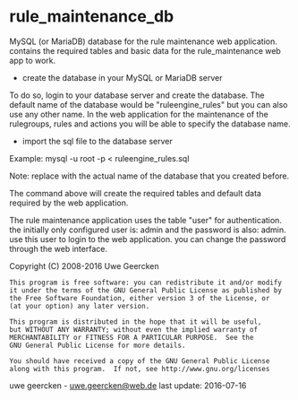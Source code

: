 rule_maintenance_db
===================
MySQL (or MariaDB) database for the rule maintenance web application. contains the required tables and basic data for
the rule_maintenance web app to work.

- create the database in your MySQL or MariaDB server

To do so, login to your database server and create the database. The default name of the database would be "ruleengine_rules" but you can also use any other name. In the web application for the maintenance of the rulegroups, rules and actions you will be able to specify the database name.

- import the sql file to the database server

Example: 
mysql -u root -p <databasename> < ruleengine_rules.sql

Note: replace <databasename> with the actual name of the database that you created before.

The command above will create the required tables and default data required by the web application.

The rule maintenance application uses the table "user" for authentication. the initially only configured user is: admin and the password is also: admin. use this user to login to the web application. you can change the password through the web interface.


   Copyright (C) 2008-2016  Uwe Geercken
    
    This program is free software: you can redistribute it and/or modify
    it under the terms of the GNU General Public License as published by
    the Free Software Foundation, either version 3 of the License, or
    (at your option) any later version.
    
    This program is distributed in the hope that it will be useful,
    but WITHOUT ANY WARRANTY; without even the implied warranty of
    MERCHANTABILITY or FITNESS FOR A PARTICULAR PURPOSE.  See the
    GNU General Public License for more details.
    
    You should have received a copy of the GNU General Public License
    along with this program.  If not, see http://www.gnu.org/licenses


uwe geercken - uwe.geercken@web.de
last update: 2016-07-16
